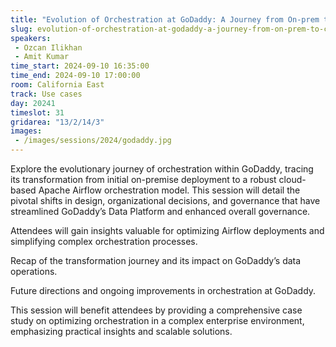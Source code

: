 ```yaml
---
title: "Evolution of Orchestration at GoDaddy: A Journey from On-prem to Cloud-based Single Pane Model"
slug: evolution-of-orchestration-at-godaddy-a-journey-from-on-prem-to-cloud-based-single-pane-model
speakers:
 - Ozcan Ilikhan
 - Amit Kumar
time_start: 2024-09-10 16:35:00
time_end: 2024-09-10 17:00:00
room: California East
track: Use cases
day: 20241
timeslot: 31
gridarea: "13/2/14/3"
images: 
 - /images/sessions/2024/godaddy.jpg
---
```


Explore the evolutionary journey of orchestration within GoDaddy, tracing its transformation from initial on-premise deployment to a robust cloud-based Apache Airflow orchestration model. This session will detail the pivotal shifts in design, organizational decisions, and governance that have streamlined GoDaddy’s Data Platform and enhanced overall governance.
 
  
 
 Attendees will gain insights valuable for optimizing Airflow deployments and simplifying complex orchestration processes.
 
 Recap of the transformation journey and its impact on GoDaddy’s data operations.
 
 Future directions and ongoing improvements in orchestration at GoDaddy.
 
  
 
 This session will benefit attendees by providing a comprehensive case study on optimizing orchestration in a complex enterprise environment, emphasizing practical insights and scalable solutions.
